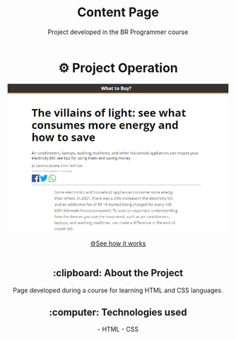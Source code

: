 <h1 align="center" font-size="20px">Content Page</h1>

<div align="center">
   Project developed in the BR Programmer course
</div>
<br>

<h1 align="center" > ⚙️ Project Operation </h1>

<p align="center" >
<img  width="500px" src="/contentpagenew.png" alt="model" >
</p>

<div align="center">
<a href="https://pagconteudo.netlify.app/">⚙️See how it works</a>
</div>  

<br>

<h2 align="center"> :clipboard: About the Project </h2>

<div align="center">
Page developed during a course for learning HTML and CSS languages.
</div>

<h2 align="center"> :computer: Technologies used </h2>
<div align="center">
- HTML
- CSS
</div>
